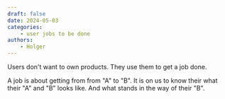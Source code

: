```yaml
---
draft: false
date: 2024-05-03
categories:
    - user jobs to be done
authors:
    - Holger
---
```


Users don't want to own products. They use them to get a job done. 

A job is about getting from from "A" to "B". It is on us to know their what their "A" and "B" looks like. And what stands in the way of their "B".